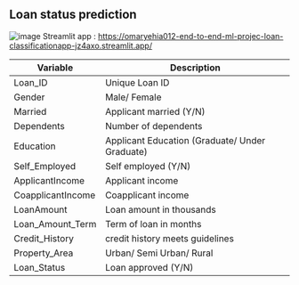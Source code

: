 ## Loan status prediction 
![image](https://user-images.githubusercontent.com/93586279/205039848-cdce67a4-76fa-43e9-b2d2-0e12d405ce9e.png)
Streamlit app : https://omaryehia012-end-to-end-ml-projec-loan-classificationapp-jz4axo.streamlit.app/

Variable|Description
------- | ---------
Loan_ID	| Unique Loan ID
Gender |Male/ Female
Married |	Applicant married (Y/N)
Dependents|	Number of dependents
Education	|Applicant Education (Graduate/ Under Graduate)
Self_Employed|	Self employed (Y/N)
ApplicantIncome|	Applicant income
CoapplicantIncome|	Coapplicant income
LoanAmount|	Loan amount in thousands
Loan_Amount_Term|	Term of loan in months
Credit_History|	credit history meets guidelines
Property_Area	|Urban/ Semi Urban/ Rural
Loan_Status|	Loan approved (Y/N)
